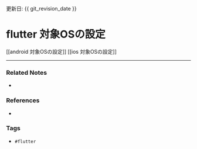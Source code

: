 更新日: {{ git_revision_date }}

# flutter 対象OSの設定
[[android 対象OSの設定]]
[[ios 対象OSの設定]]

---
### Related Notes
- 

### References
- 

### Tags
- `#flutter`